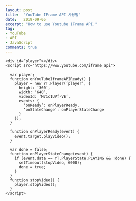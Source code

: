 ```yaml
---
layout: post
title:  "YouTube IFrame API 사용법"
date:   2019-09-05
excerpt: "How to use Youtube IFrame API."
tag:
- YouTube
- API
- JavaScript
comments: true
---
```


    <div id=”player”></div>
    <script src="https://www.youtube.com/iframe_api">

      var player;
      function onYouTubeIframeAPIReady() {
        player = new YT.Player(‘player’, {
          height: ‘360’,
          width: ‘640’,
          videoId: ‘M71c1UVf-VE’,
          events: {
            ‘onReady’: onPlayerReady,
            ‘onStateChange’: onPlayerStateChange
          }
        });
      }

      function onPlayerReady(event) {
        event.target.playVideo();
      }

      var done = false;
      function onPlayerStateChange(event) {
        if (event.data == YT.PlayerState.PLAYING && !done) {
          setTimeout(stopVideo, 6000);
          done = true;
        }
      }
      function stopVideo() {
        player.stopVideo();
      }
    </script>
